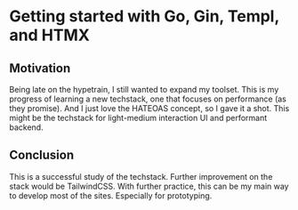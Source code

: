 # Getting started with Go, Gin, Templ, and HTMX
## Motivation
Being late on the hypetrain, I still wanted to expand my toolset.
This is my progress of learning a new techstack, one that focuses on performance (as they promise).
And I just love the HATEOAS concept, so I gave it a shot.
This might be the techstack for light-medium interaction UI and performant backend.
## Conclusion
This is a successful study of the techstack.
Further improvement on the stack would be TailwindCSS.
With further practice, this can be my main way to develop most of the sites. Especially for prototyping.
